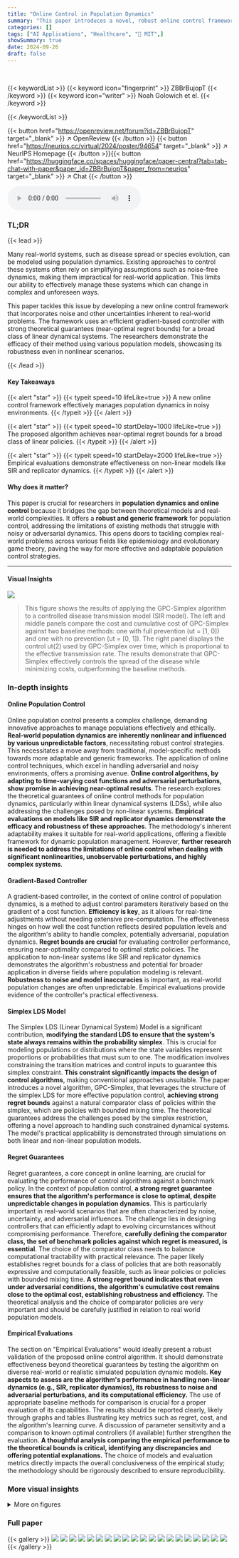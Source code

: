 ```yaml
---
title: "Online Control in Population Dynamics"
summary: "This paper introduces a novel, robust online control framework for managing evolving populations, achieving near-optimal control even in complex, noisy systems."
categories: []
tags: ["AI Applications", "Healthcare", "🏢 MIT",]
showSummary: true
date: 2024-09-26
draft: false
---
```


<br>

{{< keywordList >}}
{{< keyword icon="fingerprint" >}} ZBBrBujopT {{< /keyword >}}
{{< keyword icon="writer" >}} Noah Golowich et el. {{< /keyword >}}
 
{{< /keywordList >}}

{{< button href="https://openreview.net/forum?id=ZBBrBujopT" target="_blank" >}}
↗ OpenReview
{{< /button >}}
{{< button href="https://neurips.cc/virtual/2024/poster/94654" target="_blank" >}}
↗ NeurIPS Homepage
{{< /button >}}{{< button href="https://huggingface.co/spaces/huggingface/paper-central?tab=tab-chat-with-paper&paper_id=ZBBrBujopT&paper_from=neurips" target="_blank" >}}
↗ Chat
{{< /button >}}



<audio controls>
    <source src="https://ai-paper-reviewer.com/ZBBrBujopT/podcast.wav" type="audio/wav">
    Your browser does not support the audio element.
</audio>


### TL;DR


{{< lead >}}

Many real-world systems, such as disease spread or species evolution, can be modeled using population dynamics.  Existing approaches to control these systems often rely on simplifying assumptions such as noise-free dynamics, making them impractical for real-world application.  This limits our ability to effectively manage these systems which can change in complex and unforeseen ways.

This paper tackles this issue by developing a new online control framework that incorporates noise and other uncertainties inherent to real-world problems.  The framework uses an efficient gradient-based controller with strong theoretical guarantees (near-optimal regret bounds) for a broad class of linear dynamical systems.  The researchers demonstrate the efficacy of their method using various population models, showcasing its robustness even in nonlinear scenarios.

{{< /lead >}}


#### Key Takeaways

{{< alert "star" >}}
{{< typeit speed=10 lifeLike=true >}} A new online control framework effectively manages population dynamics in noisy environments. {{< /typeit >}}
{{< /alert >}}

{{< alert "star" >}}
{{< typeit speed=10 startDelay=1000 lifeLike=true >}} The proposed algorithm achieves near-optimal regret bounds for a broad class of linear policies. {{< /typeit >}}
{{< /alert >}}

{{< alert "star" >}}
{{< typeit speed=10 startDelay=2000 lifeLike=true >}} Empirical evaluations demonstrate effectiveness on non-linear models like SIR and replicator dynamics. {{< /typeit >}}
{{< /alert >}}

#### Why does it matter?
This paper is crucial for researchers in **population dynamics and online control** because it bridges the gap between theoretical models and real-world complexities.  It offers a **robust and generic framework** for population control, addressing the limitations of existing methods that struggle with noisy or adversarial dynamics.  This opens doors to tackling complex real-world problems across various fields like epidemiology and evolutionary game theory, paving the way for more effective and adaptable population control strategies.

------
#### Visual Insights



![](https://ai-paper-reviewer.com/ZBBrBujopT/figures_8_1.jpg)

> This figure shows the results of applying the GPC-Simplex algorithm to a controlled disease transmission model (SIR model).  The left and middle panels compare the cost and cumulative cost of GPC-Simplex against two baseline methods: one with full prevention (ut = [1, 0]) and one with no prevention (ut = [0, 1]). The right panel displays the control ut(2) used by GPC-Simplex over time, which is proportional to the effective transmission rate.  The results demonstrate that GPC-Simplex effectively controls the spread of the disease while minimizing costs, outperforming the baseline methods.







### In-depth insights


#### Online Population Control
Online population control presents a complex challenge, demanding innovative approaches to manage populations effectively and ethically.  **Real-world population dynamics are inherently nonlinear and influenced by various unpredictable factors**, necessitating robust control strategies. This necessitates a move away from traditional, model-specific methods towards more adaptable and generic frameworks. The application of online control techniques, which excel in handling adversarial and noisy environments, offers a promising avenue.  **Online control algorithms, by adapting to time-varying cost functions and adversarial perturbations, show promise in achieving near-optimal results**. The research explores the theoretical guarantees of online control methods for population dynamics, particularly within linear dynamical systems (LDSs), while also addressing the challenges posed by non-linear systems. **Empirical evaluations on models like SIR and replicator dynamics demonstrate the efficacy and robustness of these approaches**. The methodology's inherent adaptability makes it suitable for real-world applications, offering a flexible framework for dynamic population management.  However, **further research is needed to address the limitations of online control when dealing with significant nonlinearities, unobservable perturbations, and highly complex systems**.

#### Gradient-Based Controller
A gradient-based controller, in the context of online control of population dynamics, is a method to adjust control parameters iteratively based on the gradient of a cost function.  **Efficiency is key**, as it allows for real-time adjustments without needing extensive pre-computation. The effectiveness hinges on how well the cost function reflects desired population levels and the algorithm's ability to handle complex, potentially adversarial, population dynamics.  **Regret bounds are crucial** for evaluating controller performance, ensuring near-optimality compared to optimal static policies. The application to non-linear systems like SIR and replicator dynamics demonstrates the algorithm's robustness and potential for broader application in diverse fields where population modeling is relevant.  **Robustness to noise and model inaccuracies** is important, as real-world population changes are often unpredictable. Empirical evaluations provide evidence of the controller's practical effectiveness.

#### Simplex LDS Model
The Simplex LDS (Linear Dynamical System) Model is a significant contribution, **modifying the standard LDS to ensure that the system's state always remains within the probability simplex**. This is crucial for modeling populations or distributions where the state variables represent proportions or probabilities that must sum to one.  The modification involves constraining the transition matrices and control inputs to guarantee this simplex constraint.  **This constraint significantly impacts the design of control algorithms**, making conventional approaches unsuitable. The paper introduces a novel algorithm, GPC-Simplex, that leverages the structure of the simplex LDS for more effective population control,  **achieving strong regret bounds** against a natural comparator class of policies within the simplex, which are policies with bounded mixing time.  The theoretical guarantees address the challenges posed by the simplex restriction, offering a novel approach to handling such constrained dynamical systems.  The model's practical applicability is demonstrated through simulations on both linear and non-linear population models.

#### Regret Guarantees
Regret guarantees, a core concept in online learning, are crucial for evaluating the performance of control algorithms against a benchmark policy.  In the context of population control, **a strong regret guarantee ensures that the algorithm's performance is close to optimal, despite unpredictable changes in population dynamics**. This is particularly important in real-world scenarios that are often characterized by noise, uncertainty, and adversarial influences. The challenge lies in designing controllers that can efficiently adapt to evolving circumstances without compromising performance. Therefore, **carefully defining the comparator class, the set of benchmark policies against which regret is measured, is essential**. The choice of the comparator class needs to balance computational tractability with practical relevance.  The paper likely establishes regret bounds for a class of policies that are both reasonably expressive and computationally feasible, such as linear policies or policies with bounded mixing time.  **A strong regret bound indicates that even under adversarial conditions, the algorithm's cumulative cost remains close to the optimal cost, establishing robustness and efficiency.**  The theoretical analysis and the choice of comparator policies are very important and should be carefully justified in relation to real world population models.

#### Empirical Evaluations
The section on "Empirical Evaluations" would ideally present a robust validation of the proposed online control algorithm.  It should demonstrate effectiveness beyond theoretical guarantees by testing the algorithm on diverse real-world or realistic simulated population dynamic models.  **Key aspects to assess are the algorithm's performance in handling non-linear dynamics (e.g., SIR, replicator dynamics), its robustness to noise and adversarial perturbations, and its computational efficiency.**  The use of appropriate baseline methods for comparison is crucial for a proper evaluation of its capabilities.  The results should be reported clearly, likely through graphs and tables illustrating key metrics such as regret, cost, and the algorithm's learning curve. A discussion of parameter sensitivity and a comparison to known optimal controllers (if available) further strengthen the evaluation. **A thoughtful analysis comparing the empirical performance to the theoretical bounds is critical, identifying any discrepancies and offering potential explanations.** The choice of models and evaluation metrics directly impacts the overall conclusiveness of the empirical study; the methodology should be rigorously described to ensure reproducibility.


### More visual insights

<details>
<summary>More on figures
</summary>


![](https://ai-paper-reviewer.com/ZBBrBujopT/figures_8_2.jpg)

> This figure compares the performance of the GPC-Simplex algorithm against the optimal control and a no-intervention baseline for a controlled SIR model simulating hospital flows.  The left panel shows that GPC-Simplex effectively controls the number of infected individuals, preventing it from exceeding the hospital capacity (ymax), unlike the no-intervention scenario. The right panel demonstrates that the control strategy learned by GPC-Simplex closely resembles the optimal control strategy.


![](https://ai-paper-reviewer.com/ZBBrBujopT/figures_25_1.jpg)

> This figure provides an intuitive illustration of the lower bound for simplex LDS in Theorem 30. It shows the trajectory of two comparator policies (πº and π¹) under different perturbation sequences.  The areas S1, S2, and S3 represent the regret incurred by an arbitrary policy under these two sequences, which sums to Ω(T). This demonstrates the impossibility of achieving sublinear regret against the class of all marginally stable policies for simplex LDS without mixing time assumption.


![](https://ai-paper-reviewer.com/ZBBrBujopT/figures_31_1.jpg)

> This figure compares the performance of the GPC-Simplex algorithm against two baselines (full prevention and no prevention) for a controlled SIR model with two different perturbation sequences. The top row shows the results with a specific perturbation sequence (wt = [0,1,0]), while the bottom row shows the results with a normalized uniform random vector perturbation. The plots display the cost, cumulative cost, and control value (u(2)) over time.


![](https://ai-paper-reviewer.com/ZBBrBujopT/figures_32_1.jpg)

> This figure compares the performance of the GPC-Simplex algorithm against two baselines (no prevention and full prevention) for controlling the spread of a disease using a controlled SIR model.  It shows instantaneous and cumulative costs over time, along with the control applied (ut(2)).  Different cost parameters (C2, C3) are tested, demonstrating GPC-Simplex's ability to adapt to various cost functions.


![](https://ai-paper-reviewer.com/ZBBrBujopT/figures_33_1.jpg)

> This figure compares the performance of GPC-Simplex to two baselines (no prevention and full prevention) across four different parameter settings for the cost function in the controlled SIR model.  It shows instantaneous and cumulative costs over time, as well as the control strategy employed by GPC-Simplex (represented as u(2)).  The results demonstrate GPC-Simplex's ability to adapt its control strategy to different cost function parameters while outperforming the baselines.


![](https://ai-paper-reviewer.com/ZBBrBujopT/figures_35_1.jpg)

> This figure shows the results of an experiment on a dynamical system using three different control methods: GPC-Simplex, Best Response, and Default control.  The left plot compares the instantaneous costs over time for each method, highlighting that GPC-Simplex outperforms the default control and approaches the performance of the Best Response controller. The right plot visualizes the population's evolution of different strategies (Rock, Scissors, Paper) across the 100 timesteps, revealing how the distribution changes over time under the influence of GPC-Simplex control.


![](https://ai-paper-reviewer.com/ZBBrBujopT/figures_36_1.jpg)

> This figure compares the performance of GPC-Simplex against two baselines (Best Response and default control) for a dynamical system with a random cost function. The x-axis represents the time step, and the y-axis shows the cost.  The non-continuity in the cost function means that the plotted cost at each time step is the average of the costs over the last 15 time steps. GPC-Simplex shows better performance compared to the default control but is slightly outperformed by the Best Response controller in the long run.


</details>






### Full paper

{{< gallery >}}
<img src="https://ai-paper-reviewer.com/ZBBrBujopT/1.png" class="grid-w50 md:grid-w33 xl:grid-w25" />
<img src="https://ai-paper-reviewer.com/ZBBrBujopT/2.png" class="grid-w50 md:grid-w33 xl:grid-w25" />
<img src="https://ai-paper-reviewer.com/ZBBrBujopT/3.png" class="grid-w50 md:grid-w33 xl:grid-w25" />
<img src="https://ai-paper-reviewer.com/ZBBrBujopT/4.png" class="grid-w50 md:grid-w33 xl:grid-w25" />
<img src="https://ai-paper-reviewer.com/ZBBrBujopT/5.png" class="grid-w50 md:grid-w33 xl:grid-w25" />
<img src="https://ai-paper-reviewer.com/ZBBrBujopT/6.png" class="grid-w50 md:grid-w33 xl:grid-w25" />
<img src="https://ai-paper-reviewer.com/ZBBrBujopT/7.png" class="grid-w50 md:grid-w33 xl:grid-w25" />
<img src="https://ai-paper-reviewer.com/ZBBrBujopT/8.png" class="grid-w50 md:grid-w33 xl:grid-w25" />
<img src="https://ai-paper-reviewer.com/ZBBrBujopT/9.png" class="grid-w50 md:grid-w33 xl:grid-w25" />
<img src="https://ai-paper-reviewer.com/ZBBrBujopT/10.png" class="grid-w50 md:grid-w33 xl:grid-w25" />
<img src="https://ai-paper-reviewer.com/ZBBrBujopT/11.png" class="grid-w50 md:grid-w33 xl:grid-w25" />
<img src="https://ai-paper-reviewer.com/ZBBrBujopT/12.png" class="grid-w50 md:grid-w33 xl:grid-w25" />
<img src="https://ai-paper-reviewer.com/ZBBrBujopT/13.png" class="grid-w50 md:grid-w33 xl:grid-w25" />
<img src="https://ai-paper-reviewer.com/ZBBrBujopT/14.png" class="grid-w50 md:grid-w33 xl:grid-w25" />
<img src="https://ai-paper-reviewer.com/ZBBrBujopT/15.png" class="grid-w50 md:grid-w33 xl:grid-w25" />
<img src="https://ai-paper-reviewer.com/ZBBrBujopT/16.png" class="grid-w50 md:grid-w33 xl:grid-w25" />
<img src="https://ai-paper-reviewer.com/ZBBrBujopT/17.png" class="grid-w50 md:grid-w33 xl:grid-w25" />
<img src="https://ai-paper-reviewer.com/ZBBrBujopT/18.png" class="grid-w50 md:grid-w33 xl:grid-w25" />
<img src="https://ai-paper-reviewer.com/ZBBrBujopT/19.png" class="grid-w50 md:grid-w33 xl:grid-w25" />
<img src="https://ai-paper-reviewer.com/ZBBrBujopT/20.png" class="grid-w50 md:grid-w33 xl:grid-w25" />
{{< /gallery >}}